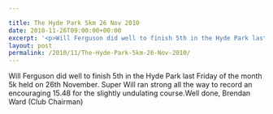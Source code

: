 ```yaml
---

title: The Hyde Park 5km 26 Nov 2010
date: 2010-11-26T09:00:00+00:00
excerpt: '<p>Will Ferguson did well to finish 5th in the Hyde Park last Friday of the month 5k held on 26th November. Super Will ran strong all the way to record an encouraging 15.48 for the slightly undulating course.Well done, Brendan Ward (Club Chairman)</p>'
layout: post
permalink: /2010/11/The-Hyde-Park-5km-26-Nov-2010/
---
```

Will Ferguson did well to finish 5th in the Hyde Park last Friday of the month 5k held on 26th November. Super Will ran strong all the way to record an encouraging 15.48 for the slightly undulating course.Well done, Brendan Ward (Club Chairman)